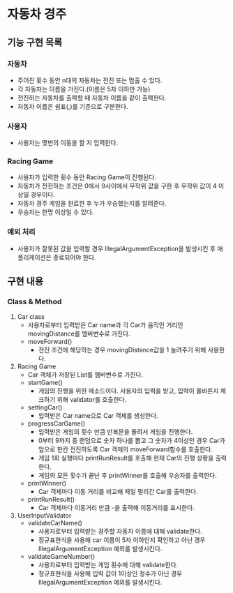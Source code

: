 # 자동차 경주

## 기능 구현 목록
### 자동차
- 주어진 횟수 동안 n대의 자동차는 전진 또는 멈출 수 있다.
- 각 자동차는 이름을 가진다.(이름은 5자 이하만 가능)
- 전진하는 자동차를 출력할 때 자동차 이름을 같이 출력한다.
- 자동차 이름은 쉼표(,)를 기준으로 구분한다.

### 사용자
- 사용자는 몇번의 이동을 할 지 입력한다.

### Racing Game
- 사용자가 입력한 횟수 동안 Racing Game이 진행된다.
- 자동차가 전진하는 조건은 0에서 9사이에서 무작위 값을 구한 후 무작위 값이 4 이상일 경우이다.
- 자동차 경주 게임을 완료한 후 누가 우승했는지를 알려준다.
- 우승자는 한명 이상일 수 있다. 

### 예외 처리
- 사용자가 잘못된 값을 입력할 경우 IllegalArgumentException을 발생시킨 후 애플리케이션은 종료되어야 한다. 

## 구현 내용
### Class & Method
1. Car class
   - 사용자로부터 입력받은 Car name과 각 Car가 움직인 거리인 movingDistance를 멤버변수로 가진다.
   - moveForward()
     - 전진 조건에 해당하는 경우 movingDistance값을 1 늘려주기 위해 사용한다. 
2. Racing Game
   - Car 객체가 저장된 List를 멤버변수로 가진다. 
   - startGame()
     - 게임의 진행을 위한 메소드이다. 사용자의 입력을 받고, 입력이 올바른지 체크하기 위해 validator를 호출한다.
   - settingCar()
     - 입력받은 Car name으로 Car 객체를 생성한다.
   - progressCarGame()
     - 입력받은 게임의 횟수 만큼 반복문을 돌려서 게임을 진행한다. 
     - 0부터 9까지 중 랜덤으로 숫자 하나를 뽑고 그 숫자가 4이상인 경우 Car가 앞으로 한칸 전진하도록 Car 객체의 moveForward함수를 호출한다.
     - 게임 1회 실행마다 printRunResult를 호출해 현재 Car의 진행 상황을 출력한다.
     - 게임의 모든 횟수가 끝난 후 printWinner를 호출해 우승자를 출력한다.
   - printWinner()
     - Car 객체마다 이동 거리를 비교해 제일 멀리간 Car를 출력한다. 
   - printRunResult()
     - Car 객체마다 이동거리 만큼 -을 출력해 이동거리를 표시한다.
3. UserInputValidator
   - validateCarName()
     - 사용자로부터 입력받는 경주할 자동차 이름에 대해 validate한다.
     - 정규표현식을 사용해 car 이름이 5자 이하인지 확인하고 아닌 경우 IllegalArgumentException 예외를 발생시킨다.
   - validateGameNumber()
     - 사용자로부터 입력받는 게임 횟수에 대해 validate한다.
     - 정규표현식을 사용해 입력 값이 1이상인 정수가 아닌 경우 IllegalArgumentException 예외를 발생시킨다. 
